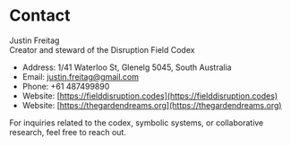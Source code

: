# Contact

Justin Freitag  
Creator and steward of the Disruption Field Codex  

- Address: 1/41 Waterloo St, Glenelg 5045, South Australia
- Email: justin.freitag@gmail.com	
- Phone: +61 487499890
- Website: [https://fielddisruption.codes](https://fielddisruption.codes)
- Website: [https://thegardendreams.org](https://thegardendreams.org)

For inquiries related to the codex, symbolic systems, or collaborative research, feel free to reach out.

